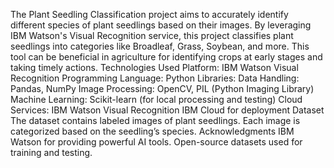 The Plant Seedling Classification project aims to accurately identify different species of plant seedlings based on their images. By leveraging IBM Watson's Visual Recognition service, this project classifies plant seedlings into categories like Broadleaf, Grass, Soybean, and more. This tool can be beneficial in agriculture for identifying crops at early stages and taking timely actions.
Technologies Used
Platform: IBM Watson Visual Recognition
Programming Language: Python
Libraries:
Data Handling: Pandas, NumPy
Image Processing: OpenCV, PIL (Python Imaging Library)
Machine Learning: Scikit-learn (for local processing and testing)
Cloud Services:
IBM Watson Visual Recognition
IBM Cloud for deployment
Dataset
The dataset contains labeled images of plant seedlings. Each image is categorized based on the seedling’s species.
Acknowledgments
IBM Watson for providing powerful AI tools.
Open-source datasets used for training and testing.
